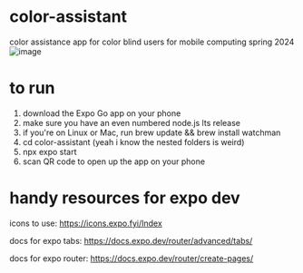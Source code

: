 # color-assistant
color assistance app for color blind users for mobile computing spring 2024
![image](https://github.com/filtwpl/color-assistant/assets/20448702/b8649d64-009a-44e3-9b2d-3006fe2b1e10)

# to run
1. download the Expo Go app on your phone
2. make sure you have an even numbered node.js lts release
3. if you're on Linux or Mac, run brew update && brew install watchman
4. cd color-assistant (yeah i know the nested folders is weird)
5. npx expo start
6. scan QR code to open up the app on your phone

# handy resources for expo dev
icons to use: https://icons.expo.fyi/Index

docs for expo tabs: https://docs.expo.dev/router/advanced/tabs/

docs for expo router: https://docs.expo.dev/router/create-pages/
